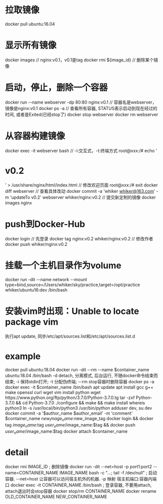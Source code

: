 # 拉取镜像
docker pull ubuntu:16.04

# 显示所有镜像
docker images           // nginx:v0.1，v0.1是tag
docker rmi ${image_id}  // 删除某个镜像

# 启动，停止，删除一个容器
docker run --name webserver -dp 80:80 nginx:v0.1  // 容器名是webserver，镜像是nginx:v0.1
docker ps -a           // 查看所有容器, STATUS表示启动到现在经过的时间, 或者是Exited(已经stop了)
docker stop webserver
docker rm webserver

# 从容器构建镜像
docker exec -it webserver bash  // -i:交互式，-t:终端方式
root@xxx:/# echo '<h1>v0.2</h1>' > /usr/share/nginx/html/index.html  // 修改欢迎页面
root@xxx:/# exit
docker diff webserver  // 查看具体改动
docker commit -a 'whiker <whiker@163.com>' -m 'updateTo v0.2' webserver whiker/nginx:v0.2  // 提交新定制的镜像
docker images nginx

# push到Docker-Hub
docker login  // 先登录
docker tag nginx:v0.2 whiker/nginx:v0.2  // 修改作者
docker push whiker/nginx:v0.2

# 挂载一个主机目录作为volume
docker run -dit --name network --mount type=bind,source=/Users/whiker/sky/practice,target=/opt/practice whiker/ubuntu16:dev /bin/bash

# 安装vim时出现：Unable to locate package vim
执行apt update, 同步/etc/apt/sources.list和/etc/apt/sources.list.d

# example
docker pull ubuntu:18.04
docker run -dit --rm --name $container_name ubuntu:18.04 /bin/bash
  -d detach, 分离模式, 后台运行, 不随docker命令结束而结束;
  -i 保持stdin打开;  -t 分配伪终端;  --rm stop容器时删除容器
docker ps -a
docker exec -it $container_name /bin/bash
  apt update
  apt install gcc g++ make openssl curl wget vim
  install python
    wget https://www.python.org/ftp/python/3.7.0/Python-3.7.0.tg
    tar -zxf Python-3.7.0 && cd Python-3.7.0
    ./configure && make && make install
    whereis python3
    ln -s /usr/local/bin/python3 /usr/bin/python
  adduser dev, su dev
docker commit -a '$author_name $author_email' -m 'comment' $container_name $new_image_name:$new_image_tag
docker login  &&  docker tag $image_name:$tag $user_name/$image_name:$tag  &&  docker push $user_name/$image_name:$tag
docker attach $container_name

# detail
docker rmi IMAGE_ID  ; 删除镜像
docker run -dit --net=host -p port1:port2 --name=CONTAINER_NAME IMAGE_NAME bash -c "...; tail -f /dev/null"
  ; 启动容器. --net=host 让容器可以访问宿主机外的机器. -p 映射 宿主机端口:容器内端口
docker exec -it CONTAINER_NAME /bin/bash  ; 登录容器, 不要用attach, attach退出时会stop容器
docker stop/rm CONTAINER_NAME
docker rename OLD_CONTAINER_NAME NEW_CONTAINER_NAME